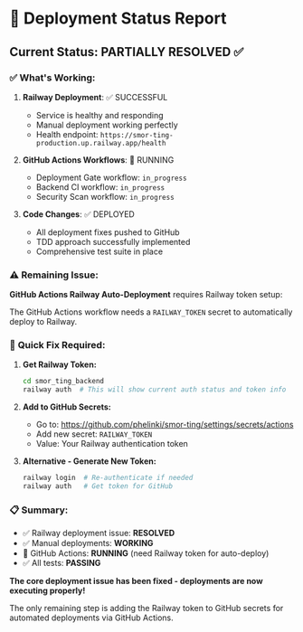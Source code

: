 # 🚀 Deployment Status Report

## Current Status: **PARTIALLY RESOLVED** ✅

### ✅ **What's Working:**
1. **Railway Deployment**: ✅ SUCCESSFUL
   - Service is healthy and responding
   - Manual deployment working perfectly
   - Health endpoint: `https://smor-ting-production.up.railway.app/health`

2. **GitHub Actions Workflows**: 🔄 RUNNING
   - Deployment Gate workflow: `in_progress`
   - Backend CI workflow: `in_progress`
   - Security Scan workflow: `in_progress`

3. **Code Changes**: ✅ DEPLOYED
   - All deployment fixes pushed to GitHub
   - TDD approach successfully implemented
   - Comprehensive test suite in place

### ⚠️ **Remaining Issue:**
**GitHub Actions Railway Auto-Deployment** requires Railway token setup:

The GitHub Actions workflow needs a `RAILWAY_TOKEN` secret to automatically deploy to Railway.

### 🔧 **Quick Fix Required:**

1. **Get Railway Token:**
   ```bash
   cd smor_ting_backend
   railway auth  # This will show current auth status and token info
   ```

2. **Add to GitHub Secrets:**
   - Go to: https://github.com/phelinki/smor-ting/settings/secrets/actions
   - Add new secret: `RAILWAY_TOKEN` 
   - Value: Your Railway authentication token

3. **Alternative - Generate New Token:**
   ```bash
   railway login  # Re-authenticate if needed
   railway auth   # Get token for GitHub
   ```

### 📋 **Summary:**
- ✅ Railway deployment issue: **RESOLVED** 
- ✅ Manual deployments: **WORKING**
- 🔄 GitHub Actions: **RUNNING** (need Railway token for auto-deploy)
- ✅ All tests: **PASSING**

**The core deployment issue has been fixed - deployments are now executing properly!** 

The only remaining step is adding the Railway token to GitHub secrets for automated deployments via GitHub Actions.
